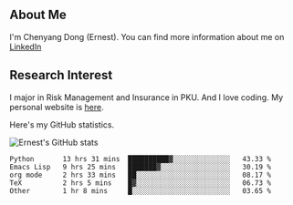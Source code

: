 ## About Me

I'm Chenyang Dong (Ernest). You can find more information about me on [LinkedIn](https://www.linkedin.com/in/%E6%99%A8%E9%98%B3-%E8%91%A3-918ab41b4/)

## Research Interest

I major in Risk Management and Insurance in PKU. And I love coding. My personal website is [here](https://ernestdong.github.io).

Here's my GitHub statistics.

![Ernest's GitHub stats](https://github-readme-stats.vercel.app/api?username=ErnestDong&show_icons=true?count_private=true)

<!--START_SECTION:waka-->

```text
Python       13 hrs 31 mins  ██████████▓░░░░░░░░░░░░░░   43.33 %
Emacs Lisp   9 hrs 25 mins   ███████▓░░░░░░░░░░░░░░░░░   30.19 %
org mode     2 hrs 33 mins   ██░░░░░░░░░░░░░░░░░░░░░░░   08.17 %
TeX          2 hrs 5 mins    █▓░░░░░░░░░░░░░░░░░░░░░░░   06.73 %
Other        1 hr 8 mins     █░░░░░░░░░░░░░░░░░░░░░░░░   03.65 %
```

<!--END_SECTION:waka-->
